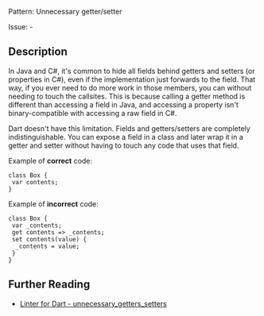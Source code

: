 Pattern: Unnecessary getter/setter

Issue: -

## Description

In Java and C#, it's common to hide all fields behind getters and setters (or
properties in C#), even if the implementation just forwards to the field. That
way, if you ever need to do more work in those members, you can without needing
to touch the callsites. This is because calling a getter method is different
than accessing a field in Java, and accessing a property isn't binary-compatible
with accessing a raw field in C#.

Dart doesn't have this limitation. Fields and getters/setters are completely
indistinguishable. You can expose a field in a class and later wrap it in a
getter and setter without having to touch any code that uses that field.

Example of **correct** code:

```
class Box {
 var contents;
}
```

Example of **incorrect** code:

```
class Box {
 var _contents;
 get contents => _contents;
 set contents(value) {
  _contents = value;
 }
}
```

## Further Reading

* [Linter for Dart - unnecessary_getters_setters](https://dart-lang.github.io/linter/lints/unnecessary_getters_setters.html)
